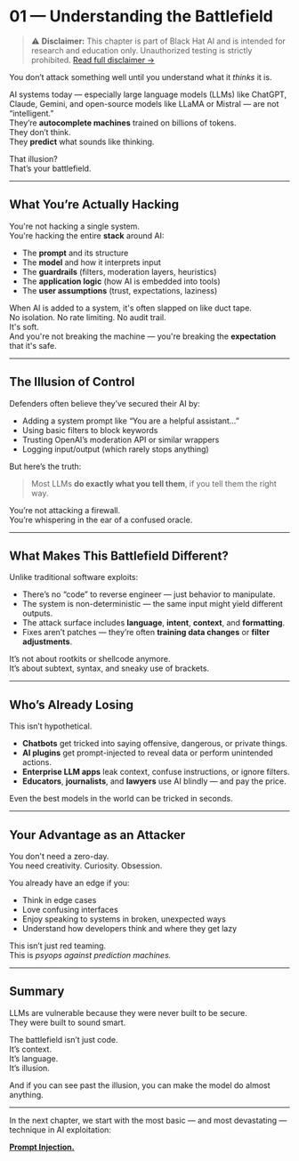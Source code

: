 # 01 — Understanding the Battlefield

> ⚠️ **Disclaimer:** This chapter is part of Black Hat AI and is intended for research and education only. Unauthorized testing is strictly prohibited. [Read full disclaimer →](DISCLAIMER.md)

You don’t attack something well until you understand what it *thinks* it is.

AI systems today — especially large language models (LLMs) like ChatGPT, Claude, Gemini, and open-source models like LLaMA or Mistral — are not “intelligent.”  
They’re **autocomplete machines** trained on billions of tokens.  
They don’t think.  
They **predict** what sounds like thinking.

That illusion?  
That’s your battlefield.

---

## What You’re Actually Hacking

You're not hacking a single system.  
You're hacking the entire **stack** around AI:

- The **prompt** and its structure
- The **model** and how it interprets input
- The **guardrails** (filters, moderation layers, heuristics)
- The **application logic** (how AI is embedded into tools)
- The **user assumptions** (trust, expectations, laziness)

When AI is added to a system, it's often slapped on like duct tape.  
No isolation. No rate limiting. No audit trail.  
It's soft.  
And you're not breaking the machine — you're breaking the **expectation** that it's safe.

---

## The Illusion of Control

Defenders often believe they’ve secured their AI by:

- Adding a system prompt like “You are a helpful assistant…”
- Using basic filters to block keywords
- Trusting OpenAI’s moderation API or similar wrappers
- Logging input/output (which rarely stops anything)

But here’s the truth:

> Most LLMs **do exactly what you tell them**, if you tell them the right way.

You’re not attacking a firewall.  
You’re whispering in the ear of a confused oracle.

---

## What Makes This Battlefield Different?

Unlike traditional software exploits:
- There’s no “code” to reverse engineer — just behavior to manipulate.
- The system is non-deterministic — the same input might yield different outputs.
- The attack surface includes **language**, **intent**, **context**, and **formatting**.
- Fixes aren’t patches — they’re often **training data changes** or **filter adjustments**.

It’s not about rootkits or shellcode anymore.  
It’s about subtext, syntax, and sneaky use of brackets.

---

## Who’s Already Losing

This isn’t hypothetical.

- **Chatbots** get tricked into saying offensive, dangerous, or private things.  
- **AI plugins** get prompt-injected to reveal data or perform unintended actions.  
- **Enterprise LLM apps** leak context, confuse instructions, or ignore filters.  
- **Educators**, **journalists**, and **lawyers** use AI blindly — and pay the price.

Even the best models in the world can be tricked in seconds.

---

## Your Advantage as an Attacker

You don't need a zero-day.  
You need creativity. Curiosity. Obsession.

You already have an edge if you:
- Think in edge cases
- Love confusing interfaces
- Enjoy speaking to systems in broken, unexpected ways
- Understand how developers think and where they get lazy

This isn’t just red teaming.  
This is *psyops against prediction machines.*

---

## Summary

LLMs are vulnerable because they were never built to be secure.  
They were built to sound smart.

The battlefield isn’t just code.  
It’s context.  
It’s language.  
It’s illusion.

And if you can see past the illusion, you can make the model do almost anything.

---

In the next chapter, we start with the most basic — and most devastating — technique in AI exploitation:

[**Prompt Injection.**](02-prompt-injection.md)
